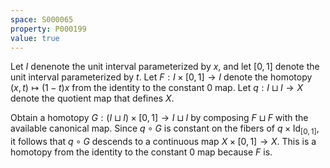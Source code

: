 ```yaml
---
space: S000065
property: P000199
value: true
---
```


Let $I$ denenote the unit interval parameterized by $x$, and let $[0, 1]$ denote the unit interval parameterized by $t$. Let $F : I \times [0, 1] \to I$ denote the homotopy $(x, t) \mapsto (1 - t) x$ from the identity to the constant $0$ map. Let $q : I \sqcup I \to X$ denote the quotient map that defines $X$.

Obtain a homotopy $G : (I \sqcup I) \times [0, 1] \to I \sqcup I$ by composing $F \sqcup F$ with the available canonical map. Since $q \circ G$ is constant on the fibers of $q \times \mathrm{Id}_{[0, 1]}$, it follows that $q \circ G$ descends to a continuous map $X \times [0, 1] \to X$. This is a homotopy from the identity to the constant $0$ map because $F$ is.
